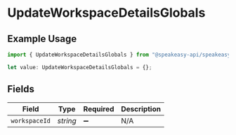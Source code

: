 # UpdateWorkspaceDetailsGlobals

## Example Usage

```typescript
import { UpdateWorkspaceDetailsGlobals } from "@speakeasy-api/speakeasy-client-sdk-typescript/sdk/models/operations";

let value: UpdateWorkspaceDetailsGlobals = {};
```

## Fields

| Field              | Type               | Required           | Description        |
| ------------------ | ------------------ | ------------------ | ------------------ |
| `workspaceId`      | *string*           | :heavy_minus_sign: | N/A                |